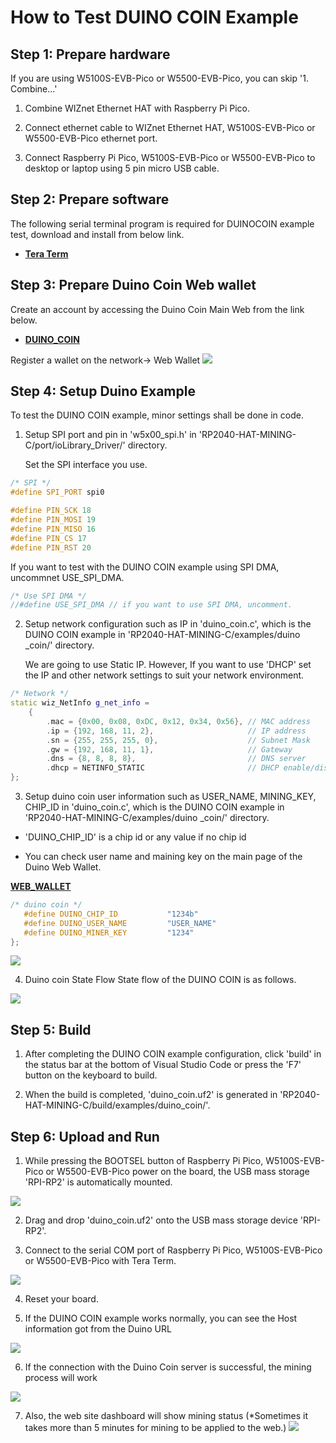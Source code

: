 # How to Test DUINO COIN Example


## Step 1: Prepare hardware

If you are using W5100S-EVB-Pico or W5500-EVB-Pico, you can skip '1. Combine...'

1. Combine WIZnet Ethernet HAT with Raspberry Pi Pico.

2. Connect ethernet cable to WIZnet Ethernet HAT, W5100S-EVB-Pico or W5500-EVB-Pico ethernet port.

3. Connect Raspberry Pi Pico, W5100S-EVB-Pico or W5500-EVB-Pico to desktop or laptop using 5 pin micro USB cable.


## Step 2: Prepare software

The following serial terminal program is required for DUINOCOIN example test, download and install from below link.

- [**Tera Term**][link-tera_term]


## Step 3: Prepare Duino Coin Web wallet

Create an account by accessing the Duino Coin Main Web from the link below.

- [**DUINO_COIN**][link-duino_coin_main]

Register a wallet on the network-> Web Wallet
![][link-duino_coin_web_main]


## Step 4: Setup Duino Example

To test the DUINO COIN example, minor settings shall be done in code.

1. Setup SPI port and pin in 'w5x00_spi.h' in 'RP2040-HAT-MINING-C/port/ioLibrary_Driver/' directory.

   Set the SPI interface you use.

```cpp
/* SPI */
#define SPI_PORT spi0

#define PIN_SCK 18
#define PIN_MOSI 19
#define PIN_MISO 16
#define PIN_CS 17
#define PIN_RST 20
```

   If you want to test with the DUINO COIN example using SPI DMA, uncommnet USE_SPI_DMA.

```cpp
/* Use SPI DMA */
//#define USE_SPI_DMA // if you want to use SPI DMA, uncomment.
```


2. Setup network configuration such as IP in 'duino_coin.c', which is the DUINO COIN example in 'RP2040-HAT-MINING-C/examples/duino
_coin/' directory.

   We are going to use Static IP. However, If you want to use 'DHCP' set the IP and other network settings to suit your network environment.

```cpp
/* Network */
static wiz_NetInfo g_net_info =
    {
        .mac = {0x00, 0x08, 0xDC, 0x12, 0x34, 0x56}, // MAC address
        .ip = {192, 168, 11, 2},                     // IP address
        .sn = {255, 255, 255, 0},                    // Subnet Mask
        .gw = {192, 168, 11, 1},                     // Gateway
        .dns = {8, 8, 8, 8},                         // DNS server
        .dhcp = NETINFO_STATIC                       // DHCP enable/disable
};
```

3. Setup duino coin user information such as USER_NAME, MINING_KEY, CHIP_ID in 'duino_coin.c', which is the DUINO COIN example in 'RP2040-HAT-MINING-C/examples/duino
_coin/' directory.
 - 'DUINO_CHIP_ID' is a chip id or any value if no chip id
 
 - You can check user name and maining key on the main page of the Duino Web Wallet.
 
 [**WEB_WALLET**][link-duino_coin_wallet]
 
 ```cpp
/* duino coin */
	#define DUINO_CHIP_ID           "1234b"
	#define DUINO_USER_NAME         "USER_NAME"
	#define DUINO_MINER_KEY         "1234"
};
```
![][link-duino_coin_web_minimng_info]

4. Duino coin State Flow
   State flow of the DUINO COIN is as follows.
 
![][link-duino_coin_state_flow]



## Step 5: Build

1. After completing the DUINO COIN example configuration, click 'build' in the status bar at the bottom of Visual Studio Code or press the 'F7' button on the keyboard to build.

2. When the build is completed, 'duino_coin.uf2' is generated in 'RP2040-HAT-MINING-C/build/examples/duino_coin/'.



## Step 6: Upload and Run

1. While pressing the BOOTSEL button of Raspberry Pi Pico, W5100S-EVB-Pico or W5500-EVB-Pico power on the board, the USB mass storage 'RPI-RP2' is automatically mounted.

![][link-raspberry_pi_pico_usb_mass_storage]

2. Drag and drop 'duino_coin.uf2' onto the USB mass storage device 'RPI-RP2'.

3. Connect to the serial COM port of Raspberry Pi Pico, W5100S-EVB-Pico or W5500-EVB-Pico with Tera Term.

![][link-connect_to_serial_com_port]

4. Reset your board.

5. If the DUINO COIN example works normally, you can see the Host information got from the Duino URL

![][link-connect_to_doino_coin_url]

6. If the connection with the Duino Coin server is successful, the mining process will work

![][link-duino_coin_hash_process]

7. Also, the web site dashboard will show mining status 
   (*Sometimes it takes more than 5 minutes for mining to be applied to the web.)
![][link-duino_coin_web_process]



<!--
Link
-->
[link-tera_term]: https://osdn.net/projects/ttssh2/releases/

[link-duino_coin_main]: https://duinocoin.com/getting-started.html
[link-duino_coin_wallet]: https://wallet.duinocoin.com/

[link-connect_to_doino_coin_url]: https://github.com/Wiznet/RP2040-HAT-MINING-C/blob/main/static/images/duino_coin/connect_to_doino_coin_url.png
[link-duino_coin_hash_process]: https://github.com/Wiznet/RP2040-HAT-MINING-C/blob/main/static/images/duino_coin/duino_coin_hash_process.png
[link-duino_coin_state_flow]: https://github.com/Wiznet/RP2040-HAT-MINING-C/blob/main/static/images/duino_coin/duino_coin_state_flow.png
[link-duino_coin_web_main]: https://github.com/Wiznet/RP2040-HAT-MINING-C/blob/main/static/images/duino_coin/duino_coin_web_main.png
[link-duino_coin_web_minimng_info]: https://github.com/Wiznet/RP2040-HAT-MINING-C/blob/main/static/images/duino_coin/duino_coin_web_minimng_info.png
[link-duino_coin_web_process]: https://github.com/Wiznet/RP2040-HAT-MINING-C/blob/main/static/images/duino_coin/duino_coin_web_process.png

[link-raspberry_pi_pico_usb_mass_storage]: https://github.com/Wiznet/RP2040-HAT-MINING-C/blob/main/static/images/duino_coin/raspberry_pi_pico_usb_mass_storage.png
[link-connect_to_serial_com_port]: https://github.com/Wiznet/RP2040-HAT-MINING-C/blob/main/static/images/duino_coin/connect_to_serial_com_port.png
